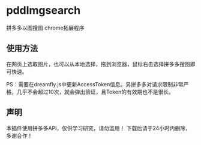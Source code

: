 <h1>pddImgsearch</h1>
<p>拼多多以图搜图 chrome拓展程序</p>
<h2>使用方法</h2>
<p>在网页上选取图片，也可以从本地选择，拖到浏览器，鼠标右击选择拼多多搜图即可快速。</p>
<p>PS：需要在dreamfly.js中更新AccessToken信息。另拼多多对请求限制非常严格，几乎不会超过10次，就会弹出验证，且Token的有效期也不是很长。</p>
<h2>声明</h2>
<p>本插件使用拼多多API，仅供学习研究，请勿滥用！
 下载后请于24小时内删除，多谢合作！</p>

